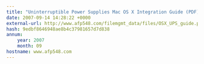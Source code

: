```yaml
---
title: "Uninterruptible Power Supplies Mac OS X Integration Guide (PDF)"
date: 2007-09-14 14:28:22 +0000
external-url: http://www.afp548.com/filemgmt_data/files/OSX_UPS_guide.pdf
hash: 9edbf8646948ae8b4c37981657d7d838
annum:
    year: 2007
    month: 09
hostname: www.afp548.com
---
```



